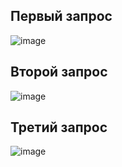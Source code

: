 ## Первый запрос <br/>
![image](https://user-images.githubusercontent.com/58917370/165915779-ca774e51-9b93-44be-add1-160e4fdada1a.png)
<br/> 
## Второй запрос <br/>
![image](https://user-images.githubusercontent.com/58917370/165916139-66b0ed8b-2976-4b5c-a634-0c2f9f803f54.png)
<br/> 
## Третий запрос <br/>
![image](https://user-images.githubusercontent.com/58917370/165916615-1883120e-b996-4e19-87e5-5dea516639bd.png)

